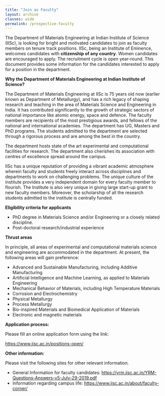 ```yaml
---
title: "Join as Faculty"
layout: archive
classes: wide
permalink: /prospective-faculty
---
```

The Department of Materials Engineering at Indian Institute of Science (IISc), is looking for bright and motivated candidates to join as faculty members on tenure track positions. IISc, being an Institute of Eminence, welcomes candidates with **citizenship of any country**. Women candidates are encouraged to apply. The recruitment cycle is open year-round. This document provides some information for the candidates interested to apply for a position in the department. 


<b>Why the Department of Materials Engineering at Indian Institute of Science?</b>

The Department of Materials Engineering at IISc is 75 years old now (earlier known as Department of Metallurgy), and has a rich legacy of shaping research and teaching in the area of Materials Science and Engineering in India. It has contributed significantly to the growth of strategic sectors of national importance like atomic energy, space and defence. The faculty members are recipients of the most prestigious awards, and fellows of the national and international academies. The department has UG, Masters and PhD programs. The students admitted to the department are selected through a rigorous process and are among the best in the country. 

The department hosts state of the art experimental and computational facilities for research. The department also cherishes its association with centres of excellence spread around the campus.  

IISc has a unique reputation of providing a vibrant academic atmosphere wherein faculty and students freely interact across disciplines and departments to work on challenging problems. The unique culture of the institute provides a very independent domain for every faculty member to flourish. The Institute is also very unique in giving large start-up grant to new faculty members. Moreover, the scholarship of all the research students admitted to the institute is centrally funded.

<b>Eligibility criteria for applicants</b>
<ul>
<li>PhD degree in Materials Science and/or Engineering or a closely related discipline.</li>
<li>Post-doctoral research/industrial experience </li>
</ul>

<b>Thrust areas</b>

In principle, all areas of experimental and computational materials science and engineering are accommodated in the department. At present, the following areas will gain preference: 
<ul>
<li>Advanced and Sustainable Manufacturing, including Additive Manufacturing</li>
<li>Artificial Intelligence and Machine Learning, as applied to Materials Engineering</li>
<li>Mechanical Behavior of Materials, including High Temperature Materials</li>
<li>Corrosion and Electrochemistry</li>
<li>Physical Metallurgy</li>
<li>Process Metallurgy</li>
<li>Bio-inspired Materials and Biomedical Application of Materials</li>
<li>Electronic and magnetic materials</li>
</ul>

<b>Application process:</b>

Please fill an online application form using the link: 

<a href="https://www.iisc.ac.in/positions-open/">https://www.iisc.ac.in/positions-open/</a>

<b>Other information:</b>

Please visit the following sites for other relevant information.
<ul>
<li>General Information for faculty candidates: <a href="https://yrm.iisc.ac.in/YRM-Questions-Answers-v5-July-29-2019.pdf"> https://yrm.iisc.ac.in/YRM-Questions-Answers-v5-July-29-2019.pdf</a></li>

<li>Information regarding campus life: <a href="https://www.iisc.ac.in/about/faculty-corner/"> https://www.iisc.ac.in/about/faculty-corner/</a></li>
</ul>

